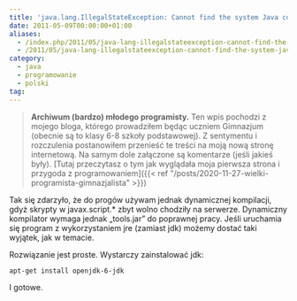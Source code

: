 ```yaml
---
title: 'java.lang.IllegalStateException: Cannot find the system Java compiler. Check that your class path includes tools.jar [PL]'
date: 2011-05-09T00:00:00+01:00
aliases:
  - /index.php/2011/05/java-lang-illegalstateexception-cannot-find-the-system-java-compiler-check-that-your-class-path-includes-tools-jar/
  - /2011/05/java-lang-illegalstateexception-cannot-find-the-system-java-compiler-check-that-your-class-path-includes-tools-jar/
category:
  - java
  - programowanie
  - polski
tag:
---
```


> **Archiwum (bardzo) młodego programisty.** Ten wpis pochodzi z mojego bloga, którego prowadziłem będąc uczniem Gimnazjum (obecnie są to klasy 6-8 szkoły podstawowej). Z sentymentu i rozczulenia postanowiłem przenieść te treści na moją nową stronę internetową. Na samym dole załączone są komentarze (jeśli jakieś były). [Tutaj przeczytasz o tym jak wyglądała moja pierwsza strona i przygoda z programowaniem]({{< ref "/posts/2020-11-27-wielki-programista-gimnazjalista" >}})
> 

Tak się zdarzyło, że do progów używam jednak dynamicznej kompilacji, gdyż skrypty w javax.script.* zbyt wolno chodziły na serwerze. Dynamiczny kompilator wymaga jednak „tools.jar” do poprawnej pracy. Jeśli uruchamia się program z wykorzystaniem jre (zamiast jdk) możemy dostać taki wyjątek, jak w temacie.

Rozwiązanie jest proste. Wystarczy zainstalować jdk: 

```
apt-get install openjdk-6-jdk
```

I gotowe.